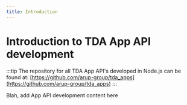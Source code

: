 ```yaml
---
title: Introduction
---
```

# Introduction to TDA App API development

:::tip
The repository for all TDA App API's developed in Node.js can be found at:  [https://github.com/arup-group/tda_apps](https://github.com/arup-group/tda_apps)
:::

Blah, add App API development content here